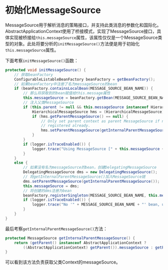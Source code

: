# 初始化MessageSource

MessageSource用于解析消息的策略接口，并支持此类消息的参数化和国际化。AbstractApplicationContext使用了桥接模式，实现了MessageSource接口，具体实现被桥接给`this.messageSource`属性，该属性仅仅是一个MessageSource类型的对象。此处将要分析的`initMessageSource()`方法便是用于初始化`this.messageSource`属性。

下面考察`initMessageSource()`函数：

```java
protected void initMessageSource() {
    // 获取beanFactory
    ConfigurableListableBeanFactory beanFactory = getBeanFactory();
    // 如果beanFactory中注册了名为messageSource的bean
    if (beanFactory.containsLocalBean(MESSAGE_SOURCE_BEAN_NAME)) {
        // 那么将获取到的bean赋值给this.message属性
        this.messageSource = beanFactory.getBean(MESSAGE_SOURCE_BEAN_NAME, MessageSource.class);
        // 注入父类MessageSource
        if (this.parent != null && this.messageSource instanceof HierarchicalMessageSource) {
            HierarchicalMessageSource hms = (HierarchicalMessageSource) this.messageSource;
            if (hms.getParentMessageSource() == null) {
                // Only set parent context as parent MessageSource if no parent MessageSource
                // registered already.
                hms.setParentMessageSource(getInternalParentMessageSource());
            }
        }
        if (logger.isTraceEnabled()) {
            logger.trace("Using MessageSource [" + this.messageSource + "]");
        }
    }
    else {
        // 如果没有名为messageSource的bean，创建DelegatingMessageSource
        DelegatingMessageSource dms = new DelegatingMessageSource();
        // 将getInternalParentMessageSource()加入MessageSource链
        dms.setParentMessageSource(getInternalParentMessageSource());
        this.messageSource = dms;
        // 将创建的dms注册为bean
        beanFactory.registerSingleton(MESSAGE_SOURCE_BEAN_NAME, this.messageSource);
        if (logger.isTraceEnabled()) {
            logger.trace("No '" + MESSAGE_SOURCE_BEAN_NAME + "' bean, using [" + this.messageSource + "]");
        }
    }
}
```

最后考察`getInternalParentMessageSource()`方法：

```java
protected MessageSource getInternalParentMessageSource() {
    return (getParent() instanceof AbstractApplicationContext ?
        ((AbstractApplicationContext) getParent()).messageSource : getParent());
}
```

可以看到该方法负责获取父类Context的messageSource。

